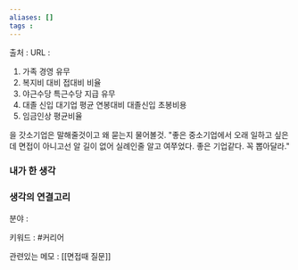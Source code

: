 ```yaml
---
aliases: []
tags :
---
```

출처 : 
URL : 

1.  가족 경영 유무
2.  복지비 대비 접대비 비율
3.  야근수당 특근수당 지급 유무
4.  대졸 신입 대기업 평균 연봉대비 대졸신입 초봉비용
5.  임금인상 평균비율

을 갓소기업은 말해줄것이고 왜 묻는지 물어볼것. "좋은 중소기업에서 오래 일하고 싶은데 면접이 아니고선 알 길이 없어 실례인줄 알고 여쭈었다. 좋은 기업같다. 꼭 뽑아달라."


### 내가 한 생각

### 생각의 연결고리
분야 : 

키워드 : #커리어 

관련있는 메모 : 
[[면접때 질문]]